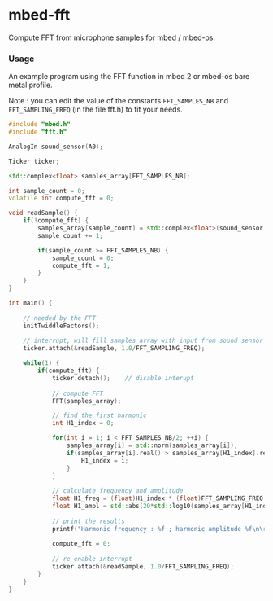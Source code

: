 # mbed-fft

Compute FFT from microphone samples for mbed / mbed-os.

### Usage

An example program using the FFT function in mbed 2 or mbed-os bare metal profile.

Note : you can edit the value of the constants `FFT_SAMPLES_NB` and `FFT_SAMPLING_FREQ` (in the file fft.h) to fit your needs.

```c++
#include "mbed.h"
#include "fft.h"

AnalogIn sound_sensor(A0);

Ticker ticker;

std::complex<float> samples_array[FFT_SAMPLES_NB];

int sample_count = 0;
volatile int compute_fft = 0;

void readSample() {
    if(!compute_fft) {
        samples_array[sample_count] = std::complex<float>(sound_sensor.read());
        sample_count += 1;

        if(sample_count >= FFT_SAMPLES_NB) {
            sample_count = 0;
            compute_fft = 1;
        }
    }
}

int main() {    
    
    // needed by the FFT
    initTwiddleFactors();
    
    // interrupt, will fill samples_array with input from sound sensor
    ticker.attach(&readSample, 1.0/FFT_SAMPLING_FREQ);

    while(1) {
        if(compute_fft) {
            ticker.detach();    // disable interupt
            
            // compute FFT
            FFT(samples_array);

            // find the first harmonic
            int H1_index = 0;

            for(int i = 1; i < FFT_SAMPLES_NB/2; ++i) {
                samples_array[i] = std::norm(samples_array[i]);
                if(samples_array[i].real() > samples_array[H1_index].real()) {
                    H1_index = i;
                }
            }
            
            // calculate frequency and amplitude
            float H1_freq = (float)H1_index * (float)FFT_SAMPLING_FREQ / (float)FFT_SAMPLES_NB;
            float H1_ampl = std::abs(20*std::log10(samples_array[H1_index].real()) - 50);
            
            // print the results
            printf("Harmonic frequency : %f ; harmonic amplitude %f\n\r", H1_freq, H1_ampl);
     
            compute_fft = 0;
            
            // re enable interrupt
            ticker.attach(&readSample, 1.0/FFT_SAMPLING_FREQ);
        }
    }
}

```
